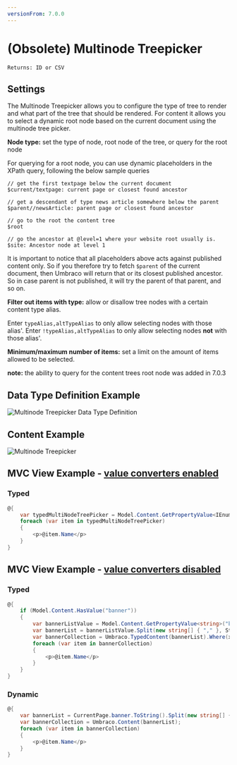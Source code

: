 ```yaml
---
versionFrom: 7.0.0
---
```


# (Obsolete) Multinode Treepicker

`Returns: ID or CSV`

## Settings

The Multinode Treepicker allows you to configure the type of tree to render and what part of the tree that should be rendered. For content it allows you to select a dynamic root node based on the current document using the multinode tree picker. 

**Node type:** set the type of node, root node of the tree, or query for the root node

For querying for a root node, you can use dynamic placeholders in the XPath query, following the below sample queries 

	// get the first textpage below the current document
	$current/textpage: current page or closest found ancestor
	
	// get a descendant of type news article somewhere below the parent
	$parent//newsArticle: parent page or closest found ancestor
	
	// go to the root the content tree
	$root
	
	// go the ancestor at @level=1 where your website root usually is.
	$site: Ancestor node at level 1 

It is important to notice that all placeholders above acts against published content only. So if you therefore try to fetch `$parent` of the current document, then Umbraco will return that or its closest published ancestor. So in case parent is not published, it will try the parent of that parent, and so on.  


**Filter out items with type:** allow or disallow tree nodes with a certain content type alias.

Enter `typeAlias,altTypeAlias` to only allow selecting nodes with those alias'. Enter `!typeAlias,altTypeAlias` to only allow selecting nodes **not** with those alias'.

**Minimum/maximum number of items:** set a limit on the amount of items allowed to be selected.
 
 
**note:** the ability to query for the content trees root node was added in 7.0.3 


## Data Type Definition Example

![Multinode Treepicker Data Type Definition](images/Multinode-Treepicker-DataType.png)

## Content Example 

![Multinode Treepicker](images/Multinode-Treepicker-Content.jpg)

## MVC View Example - [value converters enabled](../../../../Setup/Upgrading/760-breaking-changes.md#property-value-converters-u4-7318)

### Typed

```csharp
@{
    var typedMultiNodeTreePicker = Model.Content.GetPropertyValue<IEnumerable<IPublishedContent>>("banner");
    foreach (var item in typedMultiNodeTreePicker)
    {
        <p>@item.Name</p>
    }
}
```

## MVC View Example - [value converters disabled](../../../../Setup/Upgrading/760-breaking-changes.md#property-value-converters-u4-7318)

### Typed

```csharp
@{
    if (Model.Content.HasValue("banner"))
    {
        var bannerListValue = Model.Content.GetPropertyValue<string>("banner");
        var bannerList = bannerListValue.Split(new string[] { "," }, StringSplitOptions.RemoveEmptyEntries).Select(int.Parse);
        var bannerCollection = Umbraco.TypedContent(bannerList).Where(x => x != null);
        foreach (var item in bannerCollection)
        {
            <p>@item.Name</p>
        }
    }
}
```

### Dynamic                            

```csharp
@{
    var bannerList = CurrentPage.banner.ToString().Split(new string[] { "," }, StringSplitOptions.RemoveEmptyEntries);
    var bannerCollection = Umbraco.Content(bannerList);
    foreach (var item in bannerCollection)
    {
        <p>@item.Name</p>
    }
}
```
